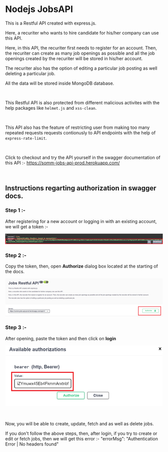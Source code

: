 
# Nodejs JobsAPI

This is a Restful API created with express.js. 

Here, a recuriter who wants to hire candidate for his/her company 
can use this API. 

Here, in this API, the recuriter first needs to register for an
account. Then, the recuriter can create as many job openings as 
possible and all the job openings created by the recuriter will
be stored in his/her account.

The recuriter also has the option of editing a particular job 
posting as well deleting a particular job.

All the data will be stored inside MongoDB database.

<br />

This Restful API is also protected from different malicious activites
with the help packages like `helmet.js` and `xss-clean`.

<br />

This API also has the feature of restricting user from making too
many repeated requests requests contionusly to API endpoints with the
help of `express-rate-limit`.

<br />

Click to checkout and try the API yourself in the swagger documentation of this API :- https://somm-jobs-api-prod.herokuapp.com/

<br />

## Instructions regarting authorization in swagger docs.

### Step 1 :- 

After registering for a new account or logging in with an existing account, we will get a token :- 

![alt text](./Screenshot%20(37).png)


### Step 2 :- 

Copy the token, then, open **Authorize** dialog box located at the starting of the docs.

![alt text](./Screenshot%20(38).png)


### Step 3 :- 

After opening, paste the token and then click on **login**

![alt text](./Screenshot%20(39).png)

<br />

Now, you will be able to create, update, fetch and as well as delete jobs.

If you don't follow the above steps, then, after login, if you try to create or edit or fetch jobs, then we will get this error :- "errorMsg": "Authentication Error | No headers found"
